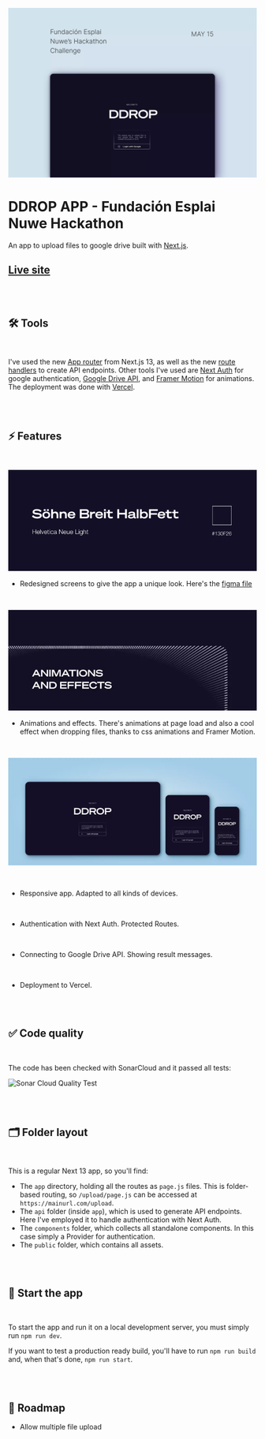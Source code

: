 ![DDROP App](/public/screenshot.webp)

# DDROP APP - Fundación Esplai Nuwe Hackathon

An app to upload files to google drive built with [Next.js](https://nextjs.org/).

## [Live site](https://drop-zone-fundacion-esplai.vercel.app/)

<br/><br/>

## 🛠 Tools

<br/>

I've used the new [App router](https://nextjs.org/docs/app/building-your-application/routing) from Next.js 13, as well as the new [route handlers](https://nextjs.org/docs/app/building-your-application/routing/router-handlers) to create API endpoints. Other tools I've used are [Next Auth](https://next-auth.js.org/) for google authentication, [Google Drive API](https://developers.google.com/drive/api/guides/about-sdk), and [Framer Motion](https://www.framer.com/motion/?utm_source=google&utm_medium=adwords&utm_campaign=TW-WW-All-GS-UA-Traffic-20190326-Brand.Bmm_&gad=1&gclid=Cj0KCQjwsIejBhDOARIsANYqkD2_HzOAPDZ4CSmgJ5CL82OktAHY3lZclR1sU3QhpFOXEWKNMLADlfMaAgUnEALw_wcB) for animations. The deployment was done with [Vercel](https://vercel.com).

<br/><br/>

## ⚡️ Features

<br/>

![Animations](/public/design.png)

- Redesigned screens to give the app a unique look. Here's the [figma file](<https://www.figma.com/file/oCTf5jFz0F8DZ9zEZqnaBy/Drop-Zone-(Copy)?type=design&node-id=0%3A1&t=X6XI4bPXTW9AfAOZ-1>)

<br/>

![Animations](/public/animations.webp)

- Animations and effects. There's animations at page load and also a cool effect when dropping files, thanks to css animations and Framer Motion.

<br/>

![Responsive](/public/responsive.webp)

<br/>

- Responsive app. Adapted to all kinds of devices.

<br/>

- Authentication with Next Auth. Protected Routes.

<br/>

- Connecting to Google Drive API. Showing result messages.

<br/>

- Deployment to Vercel.

<br/><br/>

## ✅ Code quality

<br/>

The code has been checked with SonarCloud and it passed all tests:

![Sonar Cloud Quality Test]()

<br/><br/>

## 🗂 Folder layout

<br/>

This is a regular Next 13 app, so you'll find:

- The `app` directory, holding all the routes as `page.js` files. This is folder-based routing, so `/upload/page.js` can be accessed at `https://mainurl.com/upload`.
- The `api` folder (inside `app`), which is used to generate API endpoints. Here I've employed it to handle authentication with Next Auth.
- The `components` folder, which collects all standalone components. In this case simply a Provider for authentication.
- The `public` folder, which contains all assets.

<br/><br/>

## 🏁 Start the app

<br/>

To start the app and run it on a local development server, you must simply run `npm run dev`.

If you want to test a production ready build, you'll have to run `npm run build` and, when that's done, `npm run start`.

<br/><br/>

## 🚀 Roadmap

- Allow multiple file upload

